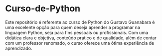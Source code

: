 # Curso-de-Python
Este repositório é referente ao curso de Python do Gustavo Guanabara é uma excelente opção para quem deseja aprender a programar na linguagem Python, seja para fins pessoais ou profissionais. Com uma didática clara e objetiva, conteúdo prático e de qualidade, além de contar com um professor renomado, o curso oferece uma ótima experiência de aprendizado.
